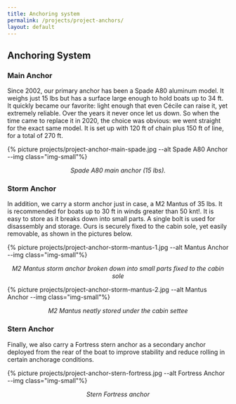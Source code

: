 ```yaml
---
title: Anchoring system
permalink: /projects/project-anchors/
layout: default
---
```


## Anchoring System

### Main Anchor

Since 2002, our primary anchor has been a Spade A80 aluminum model. It weighs just 15 lbs but has a surface large enough to hold boats up to 34 ft. It quickly became our favorite: light enough that even Cécile can raise it, yet extremely reliable. Over the years it never once let us down. So when the time came to replace it in 2020, the choice was obvious: we went straight for the exact same model. It is set up with 120 ft of chain plus 150 ft of line, for a total of 270 ft.

{% picture projects/project-anchor-main-spade.jpg --alt Spade A80 Anchor --img class="img-small"%}
<p style="text-align: center; font-style: italic;">
  Spade A80 main anchor (15 lbs).
</p>

### Storm Anchor

In addition, we carry a storm anchor just in case, a M2 Mantus of 35 lbs. It is recommended for boats up to 30 ft in winds greater than 50 knt!. It is easy to store as it breaks down into small parts. A single bolt is used for disassembly and storage. Ours is securely fixed to the cabin sole, yet easily removable, as shown in the pictures below.

{% picture projects/project-anchor-storm-mantus-1.jpg --alt Mantus Anchor --img class="img-small"%}
<p style="text-align: center; font-style: italic;">
  M2 Mantus storm anchor broken down into small parts fixed to the cabin sole
</p>

{% picture projects/project-anchor-storm-mantus-2.jpg --alt Mantus Anchor --img class="img-small"%}
<p style="text-align: center; font-style: italic;">
  M2 Mantus neatly stored under the cabin settee
</p>

### Stern Anchor

Finally, we also carry a Fortress stern anchor as a secondary anchor deployed from the rear of the boat to improve stability and reduce rolling in certain anchorage conditions. 

{% picture projects/project-anchor-stern-fortress.jpg --alt Fortress Anchor --img class="img-small"%}
<p style="text-align: center; font-style: italic;">
  Stern Fortress anchor
</p>